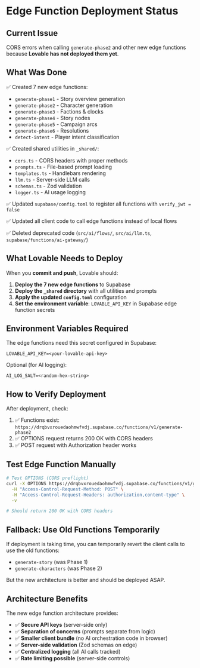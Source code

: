 # Edge Function Deployment Status

## Current Issue
CORS errors when calling `generate-phase2` and other new edge functions because **Lovable has not deployed them yet**.

## What Was Done
✅ Created 7 new edge functions:
- `generate-phase1` - Story overview generation
- `generate-phase2` - Character generation
- `generate-phase3` - Factions & clocks
- `generate-phase4` - Story nodes
- `generate-phase5` - Campaign arcs
- `generate-phase6` - Resolutions
- `detect-intent` - Player intent classification

✅ Created shared utilities in `_shared/`:
- `cors.ts` - CORS headers with proper methods
- `prompts.ts` - File-based prompt loading
- `templates.ts` - Handlebars rendering
- `llm.ts` - Server-side LLM calls
- `schemas.ts` - Zod validation
- `logger.ts` - AI usage logging

✅ Updated `supabase/config.toml` to register all functions with `verify_jwt = false`

✅ Updated all client code to call edge functions instead of local flows

✅ Deleted deprecated code (`src/ai/flows/`, `src/ai/llm.ts`, `supabase/functions/ai-gateway/`)

## What Lovable Needs to Deploy

When you **commit and push**, Lovable should:

1. **Deploy the 7 new edge functions** to Supabase
2. **Deploy the `_shared` directory** with all utilities and prompts
3. **Apply the updated `config.toml`** configuration
4. **Set the environment variable**: `LOVABLE_API_KEY` in Supabase edge function secrets

## Environment Variables Required

The edge functions need this secret configured in Supabase:
```
LOVABLE_API_KEY=<your-lovable-api-key>
```

Optional (for AI logging):
```
AI_LOG_SALT=<random-hex-string>
```

## How to Verify Deployment

After deployment, check:
1. ✅ Functions exist: `https://drqbvxrouedaohmwfvdj.supabase.co/functions/v1/generate-phase2`
2. ✅ OPTIONS request returns 200 OK with CORS headers
3. ✅ POST request with Authorization header works

## Test Edge Function Manually

```bash
# Test OPTIONS (CORS preflight)
curl -X OPTIONS https://drqbvxrouedaohmwfvdj.supabase.co/functions/v1/generate-phase2 \
  -H "Access-Control-Request-Method: POST" \
  -H "Access-Control-Request-Headers: authorization,content-type" \
  -v

# Should return 200 OK with CORS headers
```

## Fallback: Use Old Functions Temporarily

If deployment is taking time, you can temporarily revert the client calls to use the old functions:
- `generate-story` (was Phase 1)
- `generate-characters` (was Phase 2)

But the new architecture is better and should be deployed ASAP.

## Architecture Benefits

The new edge function architecture provides:
- ✅ **Secure API keys** (server-side only)
- ✅ **Separation of concerns** (prompts separate from logic)
- ✅ **Smaller client bundle** (no AI orchestration code in browser)
- ✅ **Server-side validation** (Zod schemas on edge)
- ✅ **Centralized logging** (all AI calls tracked)
- ✅ **Rate limiting possible** (server-side controls)
